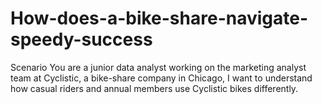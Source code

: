 # How-does-a-bike-share-navigate-speedy-success
Scenario You are a junior data analyst working on the marketing analyst team at Cyclistic, a bike-share company in Chicago, I want to understand how casual riders and annual members use Cyclistic bikes differently.
